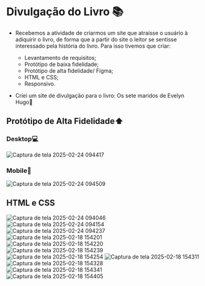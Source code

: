 # Divulgação do Livro 📚
* Recebemos a atividade de criarmos um site que atraísse o usuário à adiquirir o livro, de forma que a partir do site o leitor se sentisse interessado pela história do livro.
  Para isso tivemos que criar:
  * Levantamento de requisitos;
  * Protótipo de baixa fidelidade;
  * Protótipo de alta fidelidade/ Figma;
  * HTML e CSS;
  * Responsivo.

* Criei um site de divulgação para o livro: Os sete maridos de Evelyn Hugo💍
 
## Protótipo de Alta Fidelidade⬆️
### Desktop💻
![Captura de tela 2025-02-24 094417](https://github.com/user-attachments/assets/4b11e3f1-063a-4638-a8ec-6eecc000cb6c)

### Mobile📱
![Captura de tela 2025-02-24 094509](https://github.com/user-attachments/assets/0def61e3-129d-4ea5-b8cf-94def2853035)

## HTML e CSS
![Captura de tela 2025-02-24 094046](https://github.com/user-attachments/assets/4a797e9f-1437-47ac-9994-c9f48dcad09e)
![Captura de tela 2025-02-24 094154](https://github.com/user-attachments/assets/eeb586e0-c39d-43be-9cce-7704f12d3e11)
![Captura de tela 2025-02-24 094237](https://github.com/user-attachments/assets/7511e57c-d5b7-46d4-bdd6-6bdec84592e7)
![Captura de tela 2025-02-18 154201](https://github.com/user-attachments/assets/55e1cba8-b731-494a-bee6-dcd060bb5b17)
![Captura de tela 2025-02-18 154220](https://github.com/user-attachments/assets/c428a84b-5d80-483d-a315-575ccc532d9f)
![Captura de tela 2025-02-18 154239](https://github.com/user-attachments/assets/738e4bf6-72f0-40b3-a691-751550c2f128)
![Captura de tela 2025-02-18 154254](https://github.com/user-attachments/assets/034b99b7-5878-4146-b043-78473dbe5f6c)
![Captura de tela 2025-02-18 154311](https://github.com/user-attachments/assets/b8f9102e-1930-4ea8-8357-3068a9b43607)
![Captura de tela 2025-02-18 154328](https://github.com/user-attachments/assets/2d860dcc-7d60-4fc5-a640-d8b4b8df8e81)
![Captura de tela 2025-02-18 154341](https://github.com/user-attachments/assets/6a195b77-68fb-4c6d-90fe-813797424595)
![Captura de tela 2025-02-18 154405](https://github.com/user-attachments/assets/7be5fb34-3631-4058-9a2b-3e0ade3a7ede)

